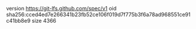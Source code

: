 version https://git-lfs.github.com/spec/v1
oid sha256:cced4ed7e266341b23fb52ce106f019d7f775b3f6a78ad968551ce91c41bb8e9
size 4366
